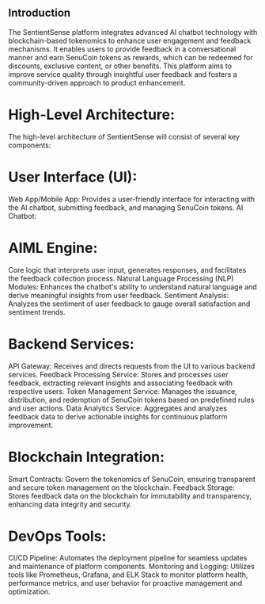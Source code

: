 ## Introduction

The SentientSense platform integrates advanced AI chatbot technology with blockchain-based tokenomics to enhance user engagement and feedback mechanisms. It enables users to provide feedback in a conversational manner and earn SenuCoin tokens as rewards, which can be redeemed for discounts, exclusive content, or other benefits. This platform aims to improve service quality through insightful user feedback and fosters a community-driven approach to product enhancement.

# High-Level Architecture:

The high-level architecture of SentientSense will consist of several key components:

# User Interface (UI):

Web App/Mobile App: Provides a user-friendly interface for interacting with the AI chatbot, submitting feedback, and managing SenuCoin tokens.
AI Chatbot:

# AIML Engine: 

Core logic that interprets user input, generates responses, and facilitates the feedback collection process.
Natural Language Processing (NLP) Modules: Enhances the chatbot's ability to understand natural language and derive meaningful insights from user feedback.
Sentiment Analysis: Analyzes the sentiment of user feedback to gauge overall satisfaction and sentiment trends.

# Backend Services:

API Gateway: Receives and directs requests from the UI to various backend services.
Feedback Processing Service: Stores and processes user feedback, extracting relevant insights and associating feedback with respective users.
Token Management Service: Manages the issuance, distribution, and redemption of SenuCoin tokens based on predefined rules and user actions.
Data Analytics Service: Aggregates and analyzes feedback data to derive actionable insights for continuous platform improvement.

# Blockchain Integration:

Smart Contracts: Govern the tokenomics of SenuCoin, ensuring transparent and secure token management on the blockchain.
Feedback Storage: Stores feedback data on the blockchain for immutability and transparency, enhancing data integrity and security.

# DevOps Tools:

CI/CD Pipeline: Automates the deployment pipeline for seamless updates and maintenance of platform components.
Monitoring and Logging: Utilizes tools like Prometheus, Grafana, and ELK Stack to monitor platform health, performance metrics, and user behavior for proactive management and optimization.